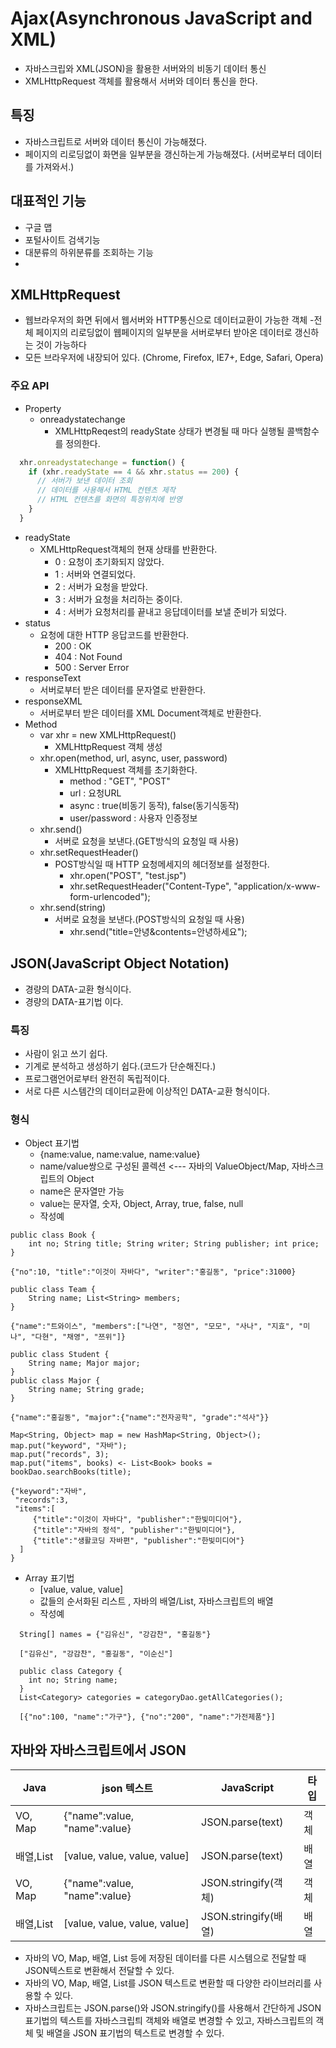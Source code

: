 # Ajax(Asynchronous JavaScript and XML)
- 자바스크립와 XML(JSON)을 활용한 서버와의 비동기 데이터 통신
- XMLHttpRequest 객체를 활용해서 서버와 데이터 통신을 한다.
## 특징
- 자바스크립트로 서버와 데이터 통신이 가능해졌다.
- 페이지의 리로딩없이 화면을 일부분을 갱신하는게 가능해졌다. (서버로부터 데이터를 가져와서.)
## 대표적인 기능
- 구글 맵
- 포털사이트 검색기능
- 대분류의 하위분류를 조회하는 기능
- 
## XMLHttpRequest
- 웹브라우저의 화면 뒤에서 웹서버와 HTTP통신으로 데이터교환이 가능한 객체
-전체 페이지의 리로딩없이 웹페이지의 일부분을 서버로부터 받아온 데이터로 갱신하는 것이 가능하다
- 모든 브라우저에 내장되어 있다. (Chrome, Firefox, IE7+, Edge, Safari, Opera)
### 주요 API
- Property
  - onreadystatechange
    - XMLHttpReqest의 readyState 상태가 변경될 때 마다 실행될 콜백함수를 정의한다.
```javascript
  xhr.onreadystatechange = function() {
    if (xhr.readyState == 4 && xhr.status == 200) {
      // 서버가 보낸 데이터 조회
      // 데이터를 사용해서 HTML 컨텐츠 제작
      // HTML 컨텐츠를 화면의 특정위치에 반영
    }
  }
```
  - readyState
    - XMLHttpRequest객체의 현재 상태를 반환한다.
      - 0 : 요청이 초기화되지 않았다.
      - 1 : 서버와 연결되었다.
      - 2 : 서버가 요청을 받았다.
      - 3 : 서버가 요청을 처리하는 중이다.
      - 4 : 서버가 요청처리를 끝내고 응답데이터를 보낼 준비가 되었다.
  - status
    - 요청에 대한 HTTP 응답코드를 반환한다.
      - 200 : OK
      - 404 : Not Found
      - 500 : Server Error
  - responseText
    - 서버로부터 받은 데이터를 문자열로 반환한다.
  - responseXML
    - 서버로부터 받은 데이터를 XML Document객체로 반환한다.
- Method
    - var xhr = new XMLHttpRequest()
      - XMLHttpRequest 객체 생성
    - xhr.open(method, url, async, user, password)
      - XMLHttpRequest 객체를 초기화한다.
        - method : "GET", "POST"
        - url    : 요청URL
        - async  : true(비동기 동작), false(동기식동작)
        - user/password : 사용자 인증정보
    - xhr.send()	
      - 서버로 요청을 보낸다.(GET방식의 요청일 때 사용)
    - xhr.setRequestHeader()
      - POST방식일 때 HTTP 요청메세지의 헤더정보를 설정한다.
        - xhr.open("POST", "test.jsp")
        - xhr.setRequestHeader("Content-Type", "application/x-www-form-urlencoded");
    - xhr.send(string)
      - 서버로 요청을 보낸다.(POST방식의 요청일 때 사용)
        - xhr.send("title=안녕&contents=안녕하세요");


## JSON(JavaScript Object Notation)
- 경량의 DATA-교환 형식이다.
- 경량의 DATA-표기법 이다.
### 특징
- 사람이 읽고 쓰기 쉽다.
- 기계로 분석하고 생성하기 쉽다.(코드가 단순해진다.)
- 프로그램언어로부터 완전히 독립적이다.
- 서로 다른 시스템간의 데이터교환에 이상적인 DATA-교환 형식이다.
### 형식
- Object 표기법
  - {name:value, name:value, name:value}
  - name/value쌍으로 구성된 콜렉션 <--- 자바의 ValueObject/Map, 자바스크립트의 Object
  - name은 문자열만 가능
  - value는 문자열, 숫자, Object, Array, true, false, null
  - 작성예
```
public class Book {
	int no; String title; String writer; String publisher; int price;
}

{"no":10, "title":"이것이 자바다", "writer":"홍길동", "price":31000}
```
```
public class Team {
	String name; List<String> members;
}

{"name":"트와이스", "members":["나연", "정연", "모모", "사나", "지효", "미나", "다현", "채영", "쯔위"]}
```
```
public class Student {
	String name; Major major;
}
public class Major {
	String name; String grade;
}

{"name":"홍길동", "major":{"name":"전자공학", "grade":"석사"}}
```
```
Map<String, Object> map = new HashMap<String, Object>();
map.put("keyword", "자바");
map.put("records", 3);
map.put("items", books)	<- List<Book> books = bookDao.searchBooks(title);

{"keyword":"자바", 
 "records":3, 
 "items":[
     {"title":"이것이 자바다", "publisher":"한빛미디어"},
     {"title":"자바의 정석", "publisher":"한빛미디어"},
     {"title":"생활코딩 자바편", "publisher":"한빛미디어"}	
  ]
}
```
- Array 표기법
  - [value, value, value]
  - 값들의 순서화된 리스트 , 자바의 배열/List, 자바스크립트의 배열
  - 작성예
``` 
  String[] names = {"김유신", "강감찬", "홍길동"}
  
  ["김유신", "강감찬", "홍길동", "이순신"]
```
```
  public class Category {
	int no; String name;
  }
  List<Category> categories = categoryDao.getAllCategories();
  
  [{"no":100, "name":"가구"}, {"no":"200", "name":"가전제품"}]
```

## 자바와 자바스크립트에서 JSON

| Java | json 텍스트 | JavaScript | 타입 |
|--|--|--|--|
| VO, Map | {"name":value, "name":value} |  JSON.parse(text) | 객체 |
| 배열,List | [value, value, value, value] | JSON.parse(text) | 배열 |
| VO, Map | {"name":value, "name":value} | JSON.stringify(객체) | 객체 |
| 배열,List |[value, value, value, value] | JSON.stringify(배열) | 배열 |

- 자바의 VO, Map, 배열, List 등에 저장된 데이터를 다른 시스템으로 전달할 때 JSON텍스트로 변환해서 전달할 수 있다.
- 자바의 VO, Map, 배열, List를 JSON 텍스트로 변환할 때 다양한 라이브러리를 사용할 수 있다.
- 자바스크립트는 JSON.parse()와 JSON.stringify()를 사용해서 간단하게 JSON 표기법의 텍스트를 자바스크립틔 객체와 배열로 변경할 수 있고,  자바스크립트의 객체 및 배열을 JSON 표기법의 텍스트로 변경할 수 있다.










	
		
